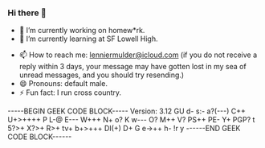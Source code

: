 ### Hi there 👋

- 🔭 I’m currently working on homew*rk.
- 🌱 I’m currently learning at SF Lowell High.
<!-- - 👯 I’m looking to collaborate on ... -->
<!-- - 🤔 I’m looking for help with ... -->
<!-- - 💬 Ask me about ... -->
- 📫 How to reach me: lenniermulder@icloud.com (if you do not receive a reply within 3 days, your message may have gotten lost in my sea of unread messages, and you should try resending.)
- 😄 Pronouns: default male.
- ⚡ Fun fact: I run cross country.

-----BEGIN GEEK CODE BLOCK-----
Version: 3.12
GU d- s:- a?(---) C++ U+>++++ P L-@ E--- W+++ N+ o? K w--- O? M++ V? PS++
PE- Y+ PGP? t 5?>+ X?>+ R>+ tv+ b+>+++ DI(+) D+ G e->++ h- !r y 
------END GEEK CODE BLOCK------

<!--
**Kirito139/Kirito139** is a ✨ _special_ ✨ repository because its `README.md` (this file) appears on your GitHub profile.

Here are some ideas to get you started:

- 🔭 I’m currently working on ...
- 🌱 I’m currently learning ...
- 👯 I’m looking to collaborate on ...
- 🤔 I’m looking for help with ...
- 💬 Ask me about ...
- 📫 How to reach me: ...
- 😄 Pronouns: ...
- ⚡ Fun fact: ...
-->
